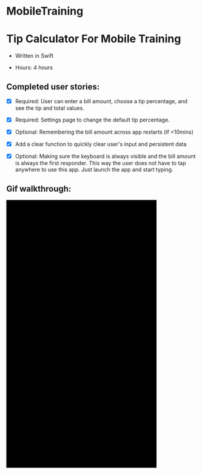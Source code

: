 # MobileTraining

# Tip Calculator For Mobile Training

- Written in Swift

- Hours: 4 hours

## Completed user stories:

- [x] Required: User can enter a bill amount, choose a tip percentage, and see the tip and total values.
 
- [x] Required: Settings page to change the default tip percentage.
 
- [x] Optional: Remembering the bill amount across app restarts (if <10mins)
 
- [x] Add a clear function to quickly clear user's input and persistent data
 
- [x] Optional: Making sure the keyboard is always visible and the bill amount is always the first responder. This way the user does not have to tap anywhere to use this app. Just launch the app and start typing.

## Gif walkthrough:

![alt tag](https://github.com/pingzh/MobileTraining/blob/master/MobileTrainingPreWork__Ping_Zhang.gif)
